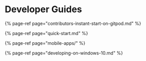 # Developer Guides

{% page-ref page="contributors-instant-start-on-gitpod.md" %}

{% page-ref page="quick-start.md" %}

{% page-ref page="mobile-apps/" %}

{% page-ref page="developing-on-windows-10.md" %}

